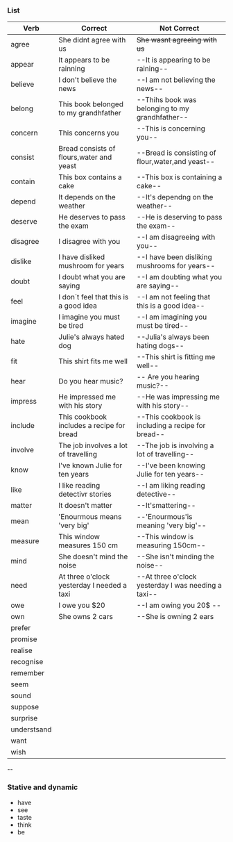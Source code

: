 ### List

| Verb | Correct | Not Correct |
| ---- | ------- | ----------- |
| agree | She didnt agree with us |  ~~She wasnt agreeing with us~~ |
| appear | It appears to be rainning | --It is appearing to be raining-- |
| believe | I don't believe the news | --I am not believing the news-- |
| belong | This book belonged to my grandhfather | --Thihs book was belonging to my grandhfather-- | 
| concern | This concerns you | --This is concerning you-- |
| consist | Bread consists of flours,water and yeast | --Bread is consisting of flour,water,and yeast-- |
| contain | This box contains a cake | --This box is containing a cake-- | 
| depend | It depends on the weather | --It's dependng on the weather-- |
| deserve | He deserves to pass the exam | --He is deserving to pass the exam-- |
| disagree  | I disagree with you | --I am disagreeing with you-- | 
| dislike | I have disliked mushroom for years | --I have been disliking mushrooms for years--|
| doubt | I doubt what you are saying | --I am doubting what you are saying--|
| feel | I don´t feel that this is a good idea | --I am not feeling that this is a good idea-- |
| imagine | I imagine you must be tired | --I am imagining you must be tired-- | 
| hate | Julie's always hated dog | --Julia's always been hating dogs-- |
| fit | This shirt fits me well | --This shirt is fitting me well-- |
| hear | Do you hear music? | -- Are you hearing music?-- | 
| impress | He impressed me with his story | --He was impressing me with his story-- |
| include | This cookbook includes a recipe for bread | --This cookbook is including a recipe for bread-- |
| involve | The job involves a lot of travelling | --The job is involving a lot of travelling-- |
| know | I've known Julie for ten years | --I've been knowing Julie for ten years-- |
| like | I like reading detectivr stories | --I am liking reading detective-- |
| matter | It doesn't matter | --It'smattering-- |
| mean |'Enourmous means 'very big' | --'Enourmous'is meaning 'very big'-- | 
| measure | This window measures 150 cm | --This window is measuring 150cm-- |
| mind | She doesn't mind the noise | --She isn't minding the noise-- |
| need | At three o'clock yesterday I needed a taxi | --At three o'clock yesterday I was needing a taxi-- |
| owe | I owe you $20 | --I am owing you 20$ -- |
| own | She owns 2 cars | --She is owning 2 ears | 
| prefer | 
| promise |
| realise |
| recognise |
| remember |
| seem |
| sound |
| suppose |
| surprise |
| understsand |
| want | 
| wish |

--
### Stative and dynamic

- have
- see
- taste
- think
- be 
